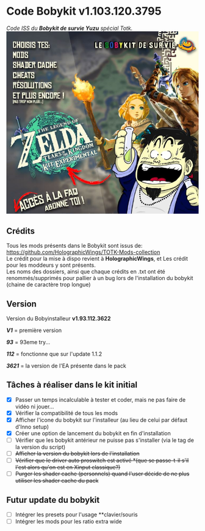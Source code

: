# Code Bobykit v1.103.120.3795
*Code ISS du **Bobykit de survie Yuzu** spécial Totk.*
![Bobykit](/rec5.jpg)

## Crédits
Tous les mods présents dans le Bobykit sont issus de: https://github.com/HolographicWings/TOTK-Mods-collection  
Le crédit pour la mise à dispo revient à **HolographicWings**, et Les crédit pour les moddeurs y sont présents.  
Les noms des dossiers, ainsi que chaque crédits en .txt ont été renommés/supprimés pour pallier à un bug lors de l'installation du bobykit (chaine de caractère trop longue)

## Version
Version du Bobyinstalleur **v1.93.112.3622**
 
 ***V1*** = première version
 
 ***93*** = 93eme try...
 
 ***112*** = fonctionne que sur l'update 1.1.2
 
 ***3621*** = la version de l'EA présente dans le pack
 
 ## Tâches à réaliser dans le kit initial
 
- [x] Passer un temps incalculable à tester et coder, mais ne pas faire de vidéo ni jouer...
- [x] Vérifier la compatibilité de tous les mods
- [x] Afficher l'icone du bobykit sur l'installeur (au lieu de celui par défaut d'Inno setup)
- [x] Créer une option de lancement du bobykit en fin d'installation
- [ ] Vérifier que les bobykit antérieur ne puisse pas s'installer (via le tag de la version du script)
- [ ] ~~Afficher la version du bobykit lors de l'installation~~
- [ ] ~~Vérifier que le driver auto proswitch est activé *(que se passe-t-il s'il l'est alors qu'on est en Xinput classique?)~~
- [ ] ~~Purger les shader cache (personnels) quand l'user décide de ne plus utiliser les shader cache du pack~~

 ## Futur update du bobykit

- [ ] Intégrer les presets pour l'usage **clavier/souris
- [ ] Intégrer les mods pour les ratio extra wide
